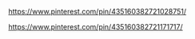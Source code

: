 https://www.pinterest.com/pin/435160382721028751/

https://www.pinterest.com/pin/435160382721171717/

